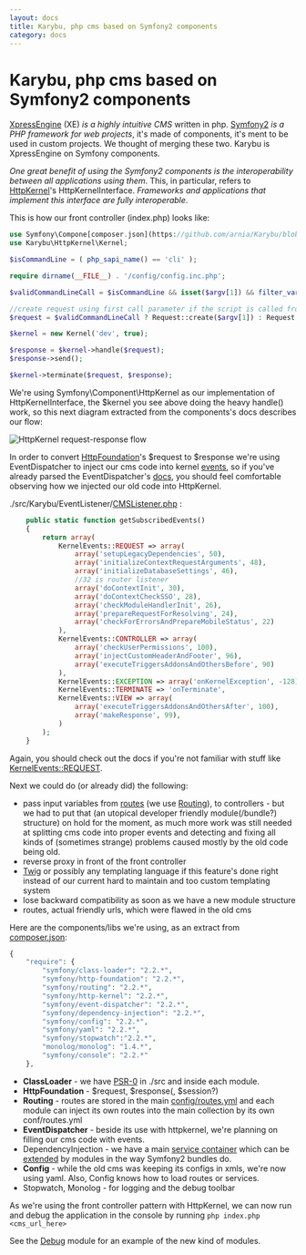 ```yaml
---
layout: docs
title: Karybu, php cms based on Symfony2 components
category: docs
---
```


# Karybu, php cms based on Symfony2 components

[XpressEngine](http://www.xpressengine.org/) (XE) _is a highly intuitive CMS_ written in php. [Symfony2](http://symfony.com/) _is a PHP framework for web projects_, it's made of components, it's ment to be used in custom projects. We thought of merging these two. Karybu is XpressEngine on Symfony components.

_One great benefit of using the Symfony2 components is the interoperability between all applications using them_. This, in particular, refers to [HttpKernel](http://symfony.com/doc/master/components/http_kernel/introduction.html#the-workflow-of-a-request)'s HttpKernelInterface. _Frameworks and applications that implement this interface are fully interoperable_.

This is how our front controller (index.php) looks like:

```php
use Symfony\Compone[composer.json](https://github.com/arnia/Karybu/blob/master/composer.json)nt\HttpFoundation\Request;
use Karybu\HttpKernel\Kernel;

$isCommandLine = ( php_sapi_name() == 'cli' );

require dirname(__FILE__) . '/config/config.inc.php';

$validCommandLineCall = $isCommandLine && isset($argv[1]) && filter_var($argv[1], FILTER_VALIDATE_URL);

//create request using first call parameter if the script is called from the console with a valid url as first param
$request = $validCommandLineCall ? Request::create($argv[1]) : Request::createFromGlobals();

$kernel = new Kernel('dev', true);

$response = $kernel->handle($request);
$response->send();

$kernel->terminate($request, $response);
```
We're using Symfony\Component\HttpKernel as our implementation of HttpKernelInterface, the $kernel you see above doing the heavy handle() work, so this next diagram extracted from the components's docs describes our flow:

![HttpKernel request-response flow](http://symfony.com/doc/master/_images/request-response-flow.png)

In order to convert [HttpFoundation](http://symfony.com/doc/master/components/http_foundation/index.html)'s $request to $response we're using EventDispatcher to inject our cms code into kernel [events](http://symfony.com/doc/master/components/http_kernel/introduction.html#httpkernel-driven-by-events), so if you've already parsed the EventDispatcher's [docs](http://symfony.com/doc/master/components/event_dispatcher/index.html), you should feel comfortable observing how we injected our old code into HttpKernel.

./src/Karybu/EventListener/[CMSListener.php](https://github.com/arnia/Karybu/blob/master/src/Karybu/EventListener/CMSListener.php) :
```php
    public static function getSubscribedEvents()
    {
        return array(
            KernelEvents::REQUEST => array(
                array('setupLegacyDependencies', 50),
                array('initializeContextRequestArguments', 48),
                array('initializeDatabaseSettings', 46),
                //32 is router listener
                array('doContextInit', 30),
                array('doContextCheckSSO', 28),
                array('checkModuleHandlerInit', 26),
                array('prepareRequestForResolving', 24),
                array('checkForErrorsAndPrepareMobileStatus', 22)
            ),
            KernelEvents::CONTROLLER => array(
                array('checkUserPermissions', 100),
                array('injectCustomHeaderAndFooter', 96),
                array('executeTriggersAddonsAndOthersBefore', 90)
            ),
            KernelEvents::EXCEPTION => array('onKernelException', -128),
            KernelEvents::TERMINATE => 'onTerminate',
            KernelEvents::VIEW => array(
                array('executeTriggersAddonsAndOthersAfter', 100),
                array('makeResponse', 99),
            )
        );
    }
```
Again, you should check out the docs if you're not familiar with stuff like [KernelEvents::REQUEST](http://symfony.com/doc/master/components/http_kernel/introduction.html#the-kernel-request-event).

Next we could do (or already did) the following:

* pass input variables from [routes](https://github.com/arnia/Karybu/blob/master/config/routes.yml) (we use [Routing](http://symfony.com/doc/master/components/routing)), to controllers - but we had to put that (an utopical developer friendly module(/bundle?) structure) on hold for the moment, as much more work was still needed at splitting cms code into proper events and detecting and fixing all kinds of (sometimes strange) problems caused mostly by the old code being old.
* reverse proxy in front of the front controller
* [Twig](http://twig.sensiolabs.org/) or possibly any templating language if this feature's done right instead of our current hard to maintain and too custom templating system
* lose backward compatibility as soon as we have a new module structure
* routes, actual friendly urls, which were flawed in the old cms

Here are the components/libs we're using, as an extract from [composer.json](https://github.com/arnia/Karybu/blob/master/composer.json):
```php
{
    "require": {
        "symfony/class-loader": "2.2.*",
        "symfony/http-foundation": "2.2.*",
        "symfony/routing": "2.2.*",
        "symfony/http-kernel": "2.2.*",
        "symfony/event-dispatcher": "2.2.*",
        "symfony/dependency-injection": "2.2.*",
        "symfony/config": "2.2.*",
        "symfony/yaml": "2.2.*",
        "symfony/stopwatch":"2.2.*",
        "monolog/monolog": "1.4.*",
        "symfony/console": "2.2.*"
    },
```

* **ClassLoader** - we have [PSR-0](https://github.com/php-fig/fig-standards/blob/master/accepted/PSR-0.md) in ./src and inside each module.
* **HttpFoundation** - $request, $response(, $session?)
* **Routing** - routes are stored in the main [config/routes.yml](https://github.com/arnia/Karybu/blob/master/config/routes.yml) and each module can inject its own routes into the main collection by its own conf/routes.yml
* **EventDispatcher** - beside its use with httpkernel, we're planning on filling our cms code with events.
* DependencyInjection - we have a main [service container](https://github.com/arnia/Karybu/blob/master/config/config.yml) which can be [extended](https://github.com/arnia/Karybu/blob/master/modules/debug/conf/services.yml) by modules in the way Symfony2 bundles do.
* **Config** - while the old cms was keeping its configs in xmls, we're now using yaml. Also, Config knows how to load routes or services.
* Stopwatch, Monolog - for logging and the debug toolbar

As we're using the front controller pattern with HttpKernel, we can now run and debug the application in the console by running `php index.php <cms_url_here>`

See the [Debug](https://github.com/arnia/Karybu/tree/master/modules/debug) module for an example of the new kind of modules.